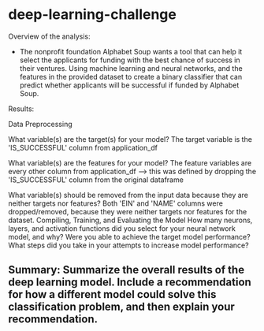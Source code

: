 # deep-learning-challenge

Overview of the analysis:
- The nonprofit foundation Alphabet Soup wants a tool that can help it select the applicants for funding with the best chance of success in their ventures. Using machine learning and neural networks, and the features in the provided dataset to create a binary classifier that can predict whether applicants will be successful if funded by Alphabet Soup.

Results:

Data Preprocessing

What variable(s) are the target(s) for your model?
   The target variable is the 'IS_SUCCESSFUL' column from application_df

What variable(s) are the features for your model?
   The feature variables are every other column from application_df --> this was defined by dropping the 'IS_SUCCESSFUL' column from the original dataframe

What variable(s) should be removed from the input data because they are neither targets nor features?
   Both 'EIN' and 'NAME' columns were dropped/removed, because they were neither targets nor features for the dataset.
Compiling, Training, and Evaluating the Model
How many neurons, layers, and activation functions did you select for your neural network model, and why?
Were you able to achieve the target model performance?
What steps did you take in your attempts to increase model performance?

Summary: Summarize the overall results of the deep learning model. Include a recommendation for how a different model could solve this classification problem, and then explain your recommendation.
-
